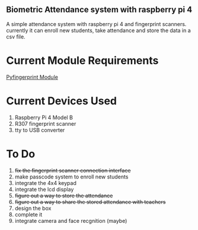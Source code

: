 ## Biometric Attendance system with raspberry pi 4
A simple attendance system with raspberry pi 4 and fingerprint scanners. currently
it can enroll new students, take attendance and store the data in a csv file.

# Current Module Requirements
<a href="https://pypi.org/project/pyfingerprint/">Pyfingerprint Module</a>

# Current Devices Used
1. Raspberry Pi 4 Model B
2. R307 fingerprint scanner
3. tty to USB converter

# To Do
1. ~~fix the fingerprint scanner connection interface~~
2. make passcode system to enroll new students
3. integrate the 4x4 keypad
4. integrate the lcd display
5. ~~figure out a way to store the attendance~~
6. ~~figure out a way to share the stored attendance with teachers~~
7. design the box
8. complete it
9. integrate camera and face recgnition (maybe)
